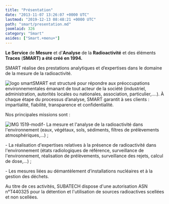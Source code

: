 ```yaml
---
title: "Présentation"
date: "2013-11-07 13:26:07 +0000 UTC"
lastmod: "2019-12-13 08:48:21 +0000 UTC"
path: "smart/presentation.md"
joomlaid: 326
category: "Smart"
asides: ["Smart.+menu+"]
---
```

**Le Service** de **Mesure** et d'**Analyse** de la **Radioactivité** et des éléments **Traces** (**SMART) a été créé en 1994.**

SMART réalise des prestations analytiques et d’expertises dans le domaine de la mesure de la radioactivité.

![logo smart](/images/SMART/logo_smart.png)SMART est structuré pour répondre aux préoccupations environnementales émanant de tout acteur de la société (industriel, administration, autorités locales ou nationales, association, particulier,….). À chaque étape du processus d’analyse, SMART garantit à ses clients : impartialité, fiabilité, transparence et confidentialité.

Nos principales missions sont :

![IMG 1519-modif](images/SMART/IMG_1519-modif.jpg "Mesure par scintillation liquide (c) Rémi MAURICE")\- La mesure et l'analyse de la radioactivité dans l'environnement (eaux, végétaux, sols, sédiments, filtres de prélèvements atmosphériques,...) ;

\- La réalisation d'expertises relatives à la présence de radioactivité dans l'environnement (états radiologiques de référence, surveillance de l'environnement, réalisation de prélèvements, surveillance des rejets, calcul de dose,...) ;

\- Les mesures liées au démantèlement d’installations nucléaires et à la gestion des déchets.

Au titre de ces activités, SUBATECH dispose d'une autorisation ASN n°T440325 pour la détention et l'utilisation de sources radioactives scellées et non scellées.
